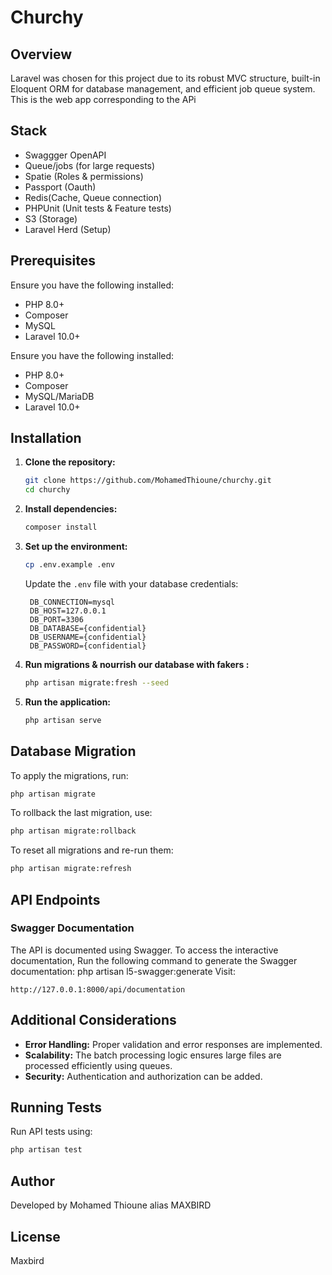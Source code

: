 # Churchy

## Overview
Laravel was chosen for this project due to its robust MVC structure, built-in Eloquent ORM for database management, and efficient job queue system.
This is the web app corresponding to the APi 

## Stack 
- Swaggger OpenAPI
- Queue/jobs (for large requests)
- Spatie (Roles & permissions)
- Passport (Oauth)
- Redis(Cache, Queue connection)
- PHPUnit (Unit tests & Feature tests)
- S3 (Storage)
- Laravel Herd (Setup)

## Prerequisites
Ensure you have the following installed:
- PHP 8.0+
- Composer
- MySQL
- Laravel 10.0+

Ensure you have the following installed:
- PHP 8.0+
- Composer
- MySQL/MariaDB
- Laravel 10.0+

## Installation

1. **Clone the repository:**
   ```sh
   git clone https://github.com/MohamedThioune/churchy.git
   cd churchy
   ```
2. **Install dependencies:**
   ```sh
   composer install
   ```
3. **Set up the environment:**
   ```sh
   cp .env.example .env
   ```
   Update the `.env` file with your database credentials:
   ```env
    DB_CONNECTION=mysql
    DB_HOST=127.0.0.1
    DB_PORT=3306
    DB_DATABASE={confidential}
    DB_USERNAME={confidential}
    DB_PASSWORD={confidential}
   ```
4. **Run migrations & nourrish our database with fakers :**
   ```sh
   php artisan migrate:fresh --seed
   ```
5. **Run the application:**
   ```sh
   php artisan serve
   ```

## Database Migration

To apply the migrations, run:
```sh
php artisan migrate
```

To rollback the last migration, use:
```sh
php artisan migrate:rollback
```

To reset all migrations and re-run them:
```sh
php artisan migrate:refresh
```

## API Endpoints

### Swagger Documentation
The API is documented using Swagger. To access the interactive documentation,
Run the following command to generate the Swagger documentation:
php artisan l5-swagger:generate
Visit:
```
http://127.0.0.1:8000/api/documentation
```

## Additional Considerations
- **Error Handling:** Proper validation and error responses are implemented.
- **Scalability:** The batch processing logic ensures large files are processed efficiently using queues.
- **Security:** Authentication and authorization can be added.

## Running Tests
Run API tests using:
```sh
php artisan test
```

## Author
Developed by Mohamed Thioune alias MAXBIRD

## License
Maxbird 

